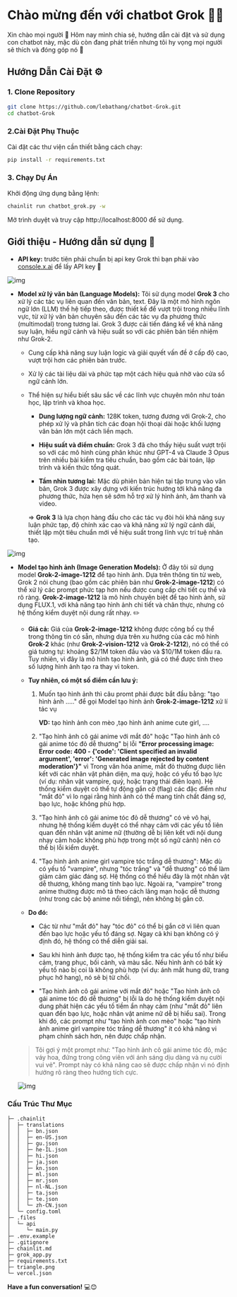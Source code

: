 # Chào mừng đến với chatbot Grok 🚀🤖

Xin chào mọi người 👋 Hôm nay mình chia sẻ, hướng dẫn cài đặt và sử dụng con chatbot này, mặc dù còn đang phát triển nhưng tôi hy vọng mọi người sẽ thích và đóng góp nó 🥰

## Hướng Dẫn Cài Đặt ⚙️

### 1. Clone Repository
```bash
git clone https://github.com/lebathang/chatbot-Grok.git
cd chatbot-Grok
```
### 2.Cài Đặt Phụ Thuộc
Cài đặt các thư viện cần thiết bằng cách chạy:
```bash
pip install -r requirements.txt
```
### 3. Chạy Dự Án
Khởi động ứng dụng bằng lệnh:
```bash
chainlit run chatbot_grok.py -w
```
Mở trình duyệt và truy cập http://localhost:8000 để sử dụng.

## Giới thiệu - Hướng dẫn sử dụng 📖

- **API key:** trước tiên phải chuẩn bị api key Grok thì bạn phải vào [console.x.ai](https://console.x.ai/) để lấy API key 🔑

![img](https://i.ibb.co/dwJZZh5R/WUBKYCTQASEVYSC.jpg)

- **Model xử lý văn bản (Language Models):** Tôi sử dụng model **Grok 3** cho xử lý các tác vụ liên quan đến văn bản, text. Đây là một mô hình ngôn ngữ lớn (LLM) thế hệ tiếp theo, được thiết kế để vượt trội trong nhiều lĩnh vực, từ xử lý văn bản chuyên sâu đến các tác vụ đa phương thức (multimodal) trong tương lai. Grok 3 được cải tiến đáng kể về khả năng suy luận, hiểu ngữ cảnh và hiệu suất so với các phiên bản tiền nhiệm như Grok-2.

    - Cung cấp khả năng suy luận logic và giải quyết vấn đề ở cấp độ cao, vượt trội hơn các phiên bản trước.
    - Xử lý các tài liệu dài và phức tạp một cách hiệu quả nhờ vào cửa sổ ngữ cảnh lớn.
    - Thể hiện sự hiểu biết sâu sắc về các lĩnh vực chuyên môn như toán học, lập trình và khoa học.

        + **Dung lượng ngữ cảnh:** 128K token, tương đương với Grok-2, cho phép xử lý và phân tích các đoạn hội thoại dài hoặc khối lượng văn bản lớn một cách liền mạch.

        + **Hiệu suất và điểm chuẩn:** Grok 3 đã cho thấy hiệu suất vượt trội so với các mô hình cùng phân khúc như GPT-4 và Claude 3 Opus trên nhiều bài kiểm tra tiêu chuẩn, bao gồm các bài toán, lập trình và kiến thức tổng quát.

        + **Tầm nhìn tương lai:** Mặc dù phiên bản hiện tại tập trung vào văn bản, Grok 3 được xây dựng với kiến trúc hướng tới khả năng đa phương thức, hứa hẹn sẽ sớm hỗ trợ xử lý hình ảnh, âm thanh và video.

        ⇒ **Grok 3** là lựa chọn hàng đầu cho các tác vụ đòi hỏi khả năng suy luận phức tạp, độ chính xác cao và khả năng xử lý ngữ cảnh dài, thiết lập một tiêu chuẩn mới về hiệu suất trong lĩnh vực trí tuệ nhân tạo.

![img](/public/test_text.png)

- **Model tạo hình ảnh (Image Generation Models):** Ở đây tôi sử dụng model **Grok-2-image-1212** để tạo hình ảnh. Dựa trên thông tin từ web, Grok 2 nói chung (bao gồm các phiên bản như **Grok-2-image-1212**) có thể xử lý các prompt phức tạp hơn nếu được cung cấp chi tiết cụ thể và rõ ràng. **Grok-2-image-1212** là mô hình chuyên biệt để tạo hình ảnh, sử dụng FLUX.1, với khả năng tạo hình ảnh chi tiết và chân thực, nhưng có hệ thống kiểm duyệt nội dung rất nhạy. ✏️


    - **Giá cả:** Giá của **Grok-2-image-1212** không được công bố cụ thể trong thông tin có sẵn, nhưng dựa trên xu hướng của các mô hình **Grok-2** khác (như **Grok-2-vision-1212** và **Grok-2-1212**), nó có thể có giá tương tự: khoảng $2/1M token đầu vào và $10/1M token đầu ra. Tuy nhiên, vì đây là mô hình tạo hình ảnh, giá có thể được tính theo số lượng hình ảnh tạo ra thay vì token.
    

    + **Tuy nhiên, có một số điểm cần lưu ý:**

         1. Muốn tạo hình ảnh thì câu promt phải được bắt đầu bằng: "tạo hình ảnh ....." để gọi Model tạo hình ảnh **Grok-2-image-1212** xử lí tác vụ

              **VD:** tạo hình ảnh con mèo ,tạo hình ảnh anime cute girl, ....

        2. "Tạo hình ảnh cô gái anime với mắt đỏ" hoặc "Tạo hình ảnh cô gái anime tóc đỏ dễ thương" bị lỗi **"Error processing image: Error code: 400 - {'code': 'Client specified an invalid argument', 'error': 'Generated image rejected by content moderation'}"** vì Trong văn hóa anime, mắt đỏ thường được liên kết với các nhân vật phản diện, ma quỷ, hoặc có yếu tố bạo lực (ví dụ: nhân vật vampire, quỷ, hoặc trạng thái điên loạn). Hệ thống kiểm duyệt có thể tự động gắn cờ (flag) các đặc điểm như "mắt đỏ" vì lo ngại rằng hình ảnh có thể mang tính chất đáng sợ, bạo lực, hoặc không phù hợp.

        3. "Tạo hình ảnh cô gái anime tóc đỏ dễ thương" có vẻ vô hại, nhưng hệ thống kiểm duyệt có thể nhạy cảm với các yếu tố liên quan đến nhân vật anime nữ (thường dễ bị liên kết với nội dung nhạy cảm hoặc không phù hợp trong một số ngữ cảnh) nên có thể bị lỗi kiểm duyệt.

        4. "Tạo hình ảnh anime girl vampire tóc trắng dễ thương": Mặc dù có yếu tố "vampire", nhưng "tóc trắng" và "dễ thương" có thể làm giảm cảm giác đáng sợ. Hệ thống có thể hiểu đây là một nhân vật dễ thương, không mang tính bạo lực. Ngoài ra, "vampire" trong anime thường được mô tả theo cách lãng mạn hoặc dễ thương (như trong các bộ anime nổi tiếng), nên không bị gắn cờ.

    - **Do đó:**

        - Các từ như "mắt đỏ" hay "tóc đỏ" có thể bị gắn cờ vì liên quan đến bạo lực hoặc yếu tố đáng sợ. Ngay cả khi bạn không có ý định đó, hệ thống có thể diễn giải sai.

        - Sau khi hình ảnh được tạo, hệ thống kiểm tra các yếu tố như biểu cảm, trang phục, bối cảnh, và màu sắc. Nếu hình ảnh có bất kỳ yếu tố nào bị coi là không phù hợp (ví dụ: ánh mắt hung dữ, trang phục hở hang), nó sẽ bị từ chối.

        - "Tạo hình ảnh cô gái anime với mắt đỏ" hoặc "Tạo hình ảnh cô gái anime tóc đỏ dễ thương" bị lỗi là do hệ thống kiểm duyệt nội dung phát hiện các yếu tố tiềm ẩn nhạy cảm (như "mắt đỏ" liên quan đến bạo lực, hoặc nhân vật anime nữ dễ bị hiểu sai). Trong khi đó, các prompt như "tạo hình ảnh con mèo" hoặc "tạo hình ảnh anime girl vampire tóc trắng dễ thương" ít có khả năng vi phạm chính sách hơn, nên được chấp nhận.

    > Tôi gợi ý một prompt như: "Tạo hình ảnh cô gái anime tóc đỏ, mặc váy hoa, đứng trong công viên với ánh sáng dịu dàng và nụ cười vui vẻ". Prompt này có khả năng cao sẽ được chấp nhận vì nó định hướng rõ ràng theo hướng tích cực.

    ![img](/public/test_image.png)



### Cấu Trúc Thư Mục
```
├─ .chainlit
│  ├─ translations
│  │  ├─ bn.json
│  │  ├─ en-US.json
│  │  ├─ gu.json
│  │  ├─ he-IL.json
│  │  ├─ hi.json
│  │  ├─ ja.json
│  │  ├─ kn.json
│  │  ├─ ml.json
│  │  ├─ mr.json
│  │  ├─ nl-NL.json
│  │  ├─ ta.json
│  │  ├─ te.json
│  │  └─ zh-CN.json
│  └─ config.toml
├─ .files
│  └─ api
│     └─ main.py
├─ .env.example
├─ .gitignore
├─ chainlit.md
├─ grok_app.py
├─ requirements.txt
├─ triangle.png
└─ vercel.json

```


  **Have a fun conversation!** 💻😊




